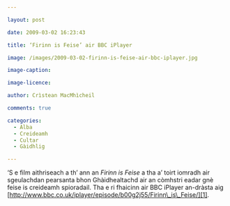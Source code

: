 ```yaml
---

layout: post

date: 2009-03-02 16:23:43

title: ‘Firinn is Feise’ air BBC iPlayer

image: /images/2009-03-02-firinn-is-feise-air-bbc-iplayer.jpg

image-caption:

image-licence:

author: Crìstean MacMhìcheil

comments: true

categories:
  - Alba
  - Creideamh
  - Cultar
  - Gàidhlig

---
```


&#8216;S e film aithriseach a th&#8217; ann an _Firinn is Feise_ a tha a&#8217; toirt iomradh air sgeulachdan pearsanta bhon Ghàidhealtachd air an còmhstri eadar gnè feise is creideamh spioradail. Tha e ri fhaicinn air BBC iPlayer an-dràsta aig [http://www.bbc.co.uk/iplayer/episode/b00g2j55/Firinn\_is\_Feise/][1].

 [1]: http://www.bbc.co.uk/iplayer/episode/b00g2j55/Firinn_is_Feise/ "Firinn is Feise air BBC iPlayer"
